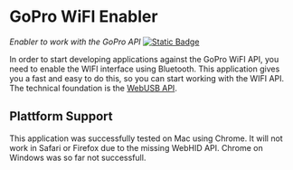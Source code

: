 # GoPro WiFI Enabler
*Enabler to work with the GoPro API*
[![Static Badge](https://img.shields.io/badge/Go%20to%20app-black?logo=github)](https://axeljaeger.github.io/goprowifienabler/)

In order to start developing applications against the GoPro WiFI API, you need to enable the WIFI interface using Bluetooth. This application gives you a fast and easy to do this, so you can start working with the WIFI API. The technical foundation is the [WebUSB API](https://developer.mozilla.org/en-US/docs/Web/API/WebUSB_API).

## Plattform Support ##
This application was successfully tested on Mac using Chrome. It will not work in Safari or Firefox due to the missing WebHID API. Chrome on Windows was so far not successfull.
